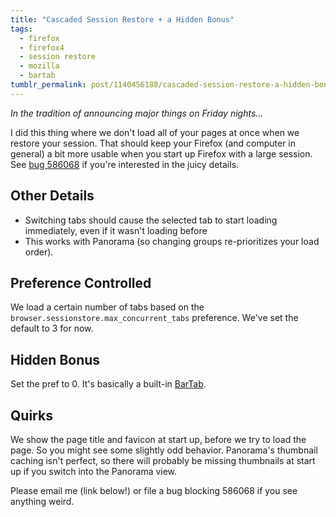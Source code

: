 ```yaml
---
title: "Cascaded Session Restore + a Hidden Bonus"
tags:
  - firefox
  - firefox4
  - session restore
  - mozilla
  - bartab
tumblr_permalink: post/1140456188/cascaded-session-restore-a-hidden-bonus
---
```


_In the tradition of announcing major things on Friday nights..._

I did this thing where we don't load all of your pages at once when we restore your session. That should keep your Firefox (and computer in general) a bit more usable when you start up Firefox with a large session. See [bug 586068](https://bugzilla.mozilla.org/show_bug.cgi?id=586068) if you're interested in the juicy details.

## Other Details

* Switching tabs should cause the selected tab to start loading immediately, even if it wasn't loading before
* This works with Panorama (so changing groups re-prioritizes your load order).

## Preference Controlled

We load a certain number of tabs based on the `browser.sessionstore.max_concurrent_tabs` preference. We've set the default to 3 for now.

## Hidden Bonus

Set the pref to 0. It's basically a built-in [BarTab](https://addons.mozilla.org/en-US/firefox/addon/67651).

## Quirks

We show the page title and favicon at start up, before we try to load the page. So you might see some slightly odd behavior. Panorama's thumbnail caching isn't perfect, so there will probably be missing thumbnails at start up if you switch into the Panorama view.

Please email me (link below!) or file a bug blocking 586068 if you see anything weird.
